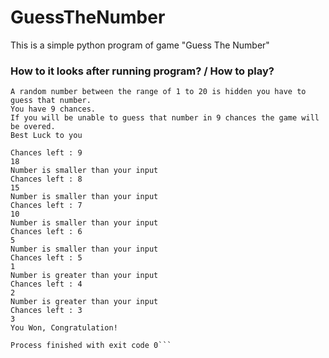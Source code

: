 # GuessTheNumber
This is a simple python program of game "Guess The Number"

### How to it looks after running program? / How to play?

```Instructions :
A random number between the range of 1 to 20 is hidden you have to guess that number. 
You have 9 chances. 
If you will be unable to guess that number in 9 chances the game will be overed. 
Best Luck to you

Chances left : 9
18
Number is smaller than your input
Chances left : 8
15
Number is smaller than your input
Chances left : 7
10
Number is smaller than your input
Chances left : 6
5
Number is smaller than your input
Chances left : 5
1
Number is greater than your input
Chances left : 4
2
Number is greater than your input
Chances left : 3
3
You Won, Congratulation!

Process finished with exit code 0```


